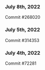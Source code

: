 ### July 8th, 2022

Commit #268020

### July 5th, 2022

Commit #314353


### July 4th, 2022

Commit #72281
